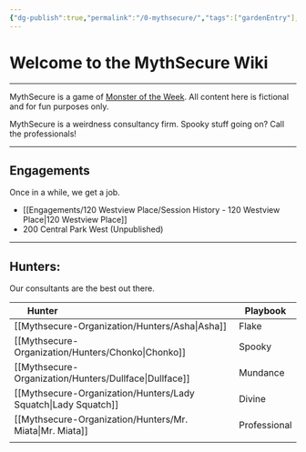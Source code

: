 ```yaml
---
{"dg-publish":true,"permalink":"/0-mythsecure/","tags":["gardenEntry"],"created":"2024-05-28T11:29:42.000-04:00","updated":"2025-01-08T23:21:53.862-05:00"}
---
```



# Welcome to the **MythSecure** Wiki
---
MythSecure is a game of [Monster of the Week](https://evilhat.com/product/monster-of-the-week/). All content here is fictional and for fun purposes only. 

MythSecure is a weirdness consultancy firm. Spooky stuff going on? Call the professionals!

---

## Engagements
Once in a while, we get a job.

- [[Engagements/120 Westview Place/Session History - 120 Westview Place\|120 Westview Place]]
- 200 Central Park West (Unpublished)

---
##  Hunters:
Our consultants are the best out there.

| <div style="width:100px">Hunter</div>                          | Playbook     |
| -------------------------------------------------------------- | ------------ |
| [[Mythsecure-Organization/Hunters/Asha\|Asha]]                 | Flake        |
| [[Mythsecure-Organization/Hunters/Chonko\|Chonko]]             | Spooky       |
| [[Mythsecure-Organization/Hunters/Dullface\|Dullface]]         | Mundance     |
| [[Mythsecure-Organization/Hunters/Lady Squatch\|Lady Squatch]] | Divine       |
| [[Mythsecure-Organization/Hunters/Mr. Miata\|Mr. Miata]]       | Professional |
|                                                                |              |

